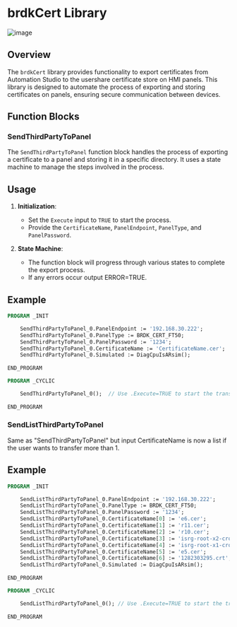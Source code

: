 # brdkCert Library

![image](https://github.com/user-attachments/assets/d707c291-8a7f-4be1-82ee-b231bee9c8cf)

## Overview

The `brdkCert` library provides functionality to export certificates from Automation Studio to the usershare certificate store on HMI panels. This library is designed to automate the process of exporting and storing certificates on panels, ensuring secure communication between devices.

## Function Blocks

### SendThirdPartyToPanel

The `SendThirdPartyToPanel` function block handles the process of exporting a certificate to a panel and storing it in a specific directory. It uses a state machine to manage the steps involved in the process.

## Usage

1. **Initialization**:
   - Set the `Execute` input to `TRUE` to start the process.
   - Provide the `CertificateName`, `PanelEndpoint`, `PanelType`, and `PanelPassword`.

2. **State Machine**:
   - The function block will progress through various states to complete the export process.
   - If any errors occur output ERROR=TRUE.

## Example

```pascal
PROGRAM _INIT

	SendThirdPartyToPanel_0.PanelEndpoint := '192.168.30.222';
	SendThirdPartyToPanel_0.PanelType := BRDK_CERT_FT50;
	SendThirdPartyToPanel_0.PanelPassword := '1234';
	SendThirdPartyToPanel_0.CertificateName := 'CertificateName.cer';
	SendThirdPartyToPanel_0.Simulated := DiagCpuIsARsim();
	
END_PROGRAM

PROGRAM _CYCLIC

	SendThirdPartyToPanel_0();  // Use .Execute=TRUE to start the transfer when file device ready
	
END_PROGRAM
```

### SendListThirdPartyToPanel

Same as "SendThirdPartyToPanel" but input CertificateName is now a list if the user wants to transfer more than 1.

## Example

```pascal
PROGRAM _INIT

	SendListThirdPartyToPanel_0.PanelEndpoint := '192.168.30.222';
	SendListThirdPartyToPanel_0.PanelType := BRDK_CERT_FT50;
	SendListThirdPartyToPanel_0.PanelPassword := '1234';
	SendListThirdPartyToPanel_0.CertificateName[0] := 'e6.cer';
	SendListThirdPartyToPanel_0.CertificateName[1] := 'r11.cer';
	SendListThirdPartyToPanel_0.CertificateName[2] := 'r10.cer';
	SendListThirdPartyToPanel_0.CertificateName[3] := 'isrg-root-x2-cross-signed.cer';
	SendListThirdPartyToPanel_0.CertificateName[4] := 'isrg-root-x1-cross-signed.cer';
	SendListThirdPartyToPanel_0.CertificateName[5] := 'e5.cer';
	SendListThirdPartyToPanel_0.CertificateName[6] := '1282303295.crt';
	SendListThirdPartyToPanel_0.Simulated := DiagCpuIsARsim();
	
END_PROGRAM

PROGRAM _CYCLIC

	SendListThirdPartyToPanel_0(); // Use .Execute=TRUE to start the transfer when file device ready
	
END_PROGRAM
```

### 

